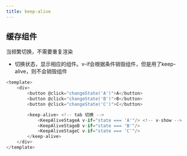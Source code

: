 ```yaml
---
title: keep-alive
---
```


## 缓存组件
当频繁切换，不需要重复渲染

- 切换状态，显示相应的组件。v-if会根据条件销毁组件，但是用了keep-alive，则不会销毁组件
  
```js
<template>
    <div>
        <button @click="changeState('A')">A</button>
        <button @click="changeState('B')">B</button>
        <button @click="changeState('C')">C</button>

        <keep-alive> <!-- tab 切换 -->
            <KeepAliveStageA v-if="state === 'A'"/> <!-- v-show -->
            <KeepAliveStageB v-if="state === 'B'"/>
            <KeepAliveStageC v-if="state === 'C'"/>
        </keep-alive>
    </div>
</template>
```